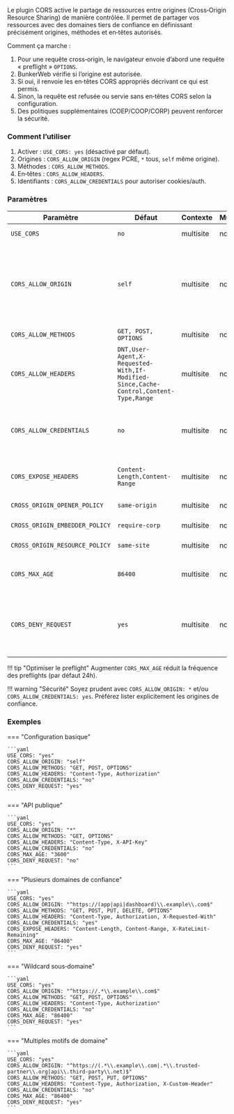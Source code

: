 Le plugin CORS active le partage de ressources entre origines (Cross‑Origin Resource Sharing) de manière contrôlée. Il permet de partager vos ressources avec des domaines tiers de confiance en définissant précisément origines, méthodes et en‑têtes autorisés.

Comment ça marche :

1. Pour une requête cross‑origin, le navigateur envoie d’abord une requête « preflight » `OPTIONS`.
2. BunkerWeb vérifie si l’origine est autorisée.
3. Si oui, il renvoie les en‑têtes CORS appropriés décrivant ce qui est permis.
4. Sinon, la requête est refusée ou servie sans en‑têtes CORS selon la configuration.
5. Des politiques supplémentaires (COEP/COOP/CORP) peuvent renforcer la sécurité.

### Comment l’utiliser

1. Activer : `USE_CORS: yes` (désactivé par défaut).
2. Origines : `CORS_ALLOW_ORIGIN` (regex PCRE, `*` tous, `self` même origine).
3. Méthodes : `CORS_ALLOW_METHODS`.
4. En‑têtes : `CORS_ALLOW_HEADERS`.
5. Identifiants : `CORS_ALLOW_CREDENTIALS` pour autoriser cookies/auth.

### Paramètres

| Paramètre                      | Défaut                                                                               | Contexte  | Multiple | Description                                                                   |
| ------------------------------ | ------------------------------------------------------------------------------------ | --------- | -------- | ----------------------------------------------------------------------------- |
| `USE_CORS`                     | `no`                                                                                 | multisite | non      | Activer CORS.                                                                 |
| `CORS_ALLOW_ORIGIN`            | `self`                                                                               | multisite | non      | Origines autorisées (regex PCRE). `*` = toute origine, `self` = même origine. |
| `CORS_ALLOW_METHODS`           | `GET, POST, OPTIONS`                                                                 | multisite | non      | Méthodes autorisées.                                                          |
| `CORS_ALLOW_HEADERS`           | `DNT,User-Agent,X-Requested-With,If-Modified-Since,Cache-Control,Content-Type,Range` | multisite | non      | En‑têtes autorisés côté requête.                                              |
| `CORS_ALLOW_CREDENTIALS`       | `no`                                                                                 | multisite | non      | Autoriser les identifiants (cookies, auth HTTP).                              |
| `CORS_EXPOSE_HEADERS`          | `Content-Length,Content-Range`                                                       | multisite | non      | En‑têtes exposés côté réponse.                                                |
| `CROSS_ORIGIN_OPENER_POLICY`   | `same-origin`                                                                        | multisite | non      | Politique COOP.                                                               |
| `CROSS_ORIGIN_EMBEDDER_POLICY` | `require-corp`                                                                       | multisite | non      | Politique COEP.                                                               |
| `CROSS_ORIGIN_RESOURCE_POLICY` | `same-site`                                                                          | multisite | non      | Politique CORP.                                                               |
| `CORS_MAX_AGE`                 | `86400`                                                                              | multisite | non      | Durée de cache du preflight (secondes).                                       |
| `CORS_DENY_REQUEST`            | `yes`                                                                                | multisite | non      | Refuser les origines non autorisées avec un code d’erreur.                    |

!!! tip "Optimiser le preflight"
    Augmenter `CORS_MAX_AGE` réduit la fréquence des preflights (par défaut 24h).

!!! warning "Sécurité"
    Soyez prudent avec `CORS_ALLOW_ORIGIN: *` et/ou `CORS_ALLOW_CREDENTIALS: yes`. Préférez lister explicitement les origines de confiance.

### Exemples

=== "Configuration basique"

    ```yaml
    USE_CORS: "yes"
    CORS_ALLOW_ORIGIN: "self"
    CORS_ALLOW_METHODS: "GET, POST, OPTIONS"
    CORS_ALLOW_HEADERS: "Content-Type, Authorization"
    CORS_ALLOW_CREDENTIALS: "no"
    CORS_DENY_REQUEST: "yes"
    ```

=== "API publique"

    ```yaml
    USE_CORS: "yes"
    CORS_ALLOW_ORIGIN: "*"
    CORS_ALLOW_METHODS: "GET, OPTIONS"
    CORS_ALLOW_HEADERS: "Content-Type, X-API-Key"
    CORS_ALLOW_CREDENTIALS: "no"
    CORS_MAX_AGE: "3600"
    CORS_DENY_REQUEST: "no"
    ```

=== "Plusieurs domaines de confiance"

    ```yaml
    USE_CORS: "yes"
    CORS_ALLOW_ORIGIN: "^https://(app|api|dashboard)\\.example\\.com$"
    CORS_ALLOW_METHODS: "GET, POST, PUT, DELETE, OPTIONS"
    CORS_ALLOW_HEADERS: "Content-Type, Authorization, X-Requested-With"
    CORS_ALLOW_CREDENTIALS: "yes"
    CORS_EXPOSE_HEADERS: "Content-Length, Content-Range, X-RateLimit-Remaining"
    CORS_MAX_AGE: "86400"
    CORS_DENY_REQUEST: "yes"
    ```

=== "Wildcard sous‑domaine"

    ```yaml
    USE_CORS: "yes"
    CORS_ALLOW_ORIGIN: "^https://.*\\.example\\.com$"
    CORS_ALLOW_METHODS: "GET, POST, OPTIONS"
    CORS_ALLOW_HEADERS: "Content-Type, Authorization"
    CORS_ALLOW_CREDENTIALS: "no"
    CORS_MAX_AGE: "86400"
    CORS_DENY_REQUEST: "yes"
    ```

=== "Multiples motifs de domaine"

    ```yaml
    USE_CORS: "yes"
    CORS_ALLOW_ORIGIN: "^https://(.*\\.example\\.com|.*\\.trusted-partner\\.org|api\\.third-party\\.net)$"
    CORS_ALLOW_METHODS: "GET, POST, PUT, OPTIONS"
    CORS_ALLOW_HEADERS: "Content-Type, Authorization, X-Custom-Header"
    CORS_ALLOW_CREDENTIALS: "no"
    CORS_MAX_AGE: "86400"
    CORS_DENY_REQUEST: "yes"
    ```
